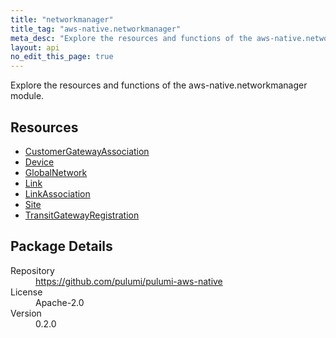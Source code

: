 ```yaml
---
title: "networkmanager"
title_tag: "aws-native.networkmanager"
meta_desc: "Explore the resources and functions of the aws-native.networkmanager module."
layout: api
no_edit_this_page: true
---
```


<!-- WARNING: this file was generated by Pulumi Docs Generator. -->
<!-- Do not edit by hand unless you're certain you know what you are doing! -->

Explore the resources and functions of the aws-native.networkmanager module.

<h2 id="resources">Resources</h2>
<ul class="api">
    <li><a href="customergatewayassociation" title="CustomerGatewayAssociation"><span class="api-symbol api-symbol--resource"></span>CustomerGatewayAssociation</a></li>
    <li><a href="device" title="Device"><span class="api-symbol api-symbol--resource"></span>Device</a></li>
    <li><a href="globalnetwork" title="GlobalNetwork"><span class="api-symbol api-symbol--resource"></span>GlobalNetwork</a></li>
    <li><a href="link" title="Link"><span class="api-symbol api-symbol--resource"></span>Link</a></li>
    <li><a href="linkassociation" title="LinkAssociation"><span class="api-symbol api-symbol--resource"></span>LinkAssociation</a></li>
    <li><a href="site" title="Site"><span class="api-symbol api-symbol--resource"></span>Site</a></li>
    <li><a href="transitgatewayregistration" title="TransitGatewayRegistration"><span class="api-symbol api-symbol--resource"></span>TransitGatewayRegistration</a></li>
</ul>

<h2 id="package-details">Package Details</h2>
<dl class="package-details">
	<dt>Repository</dt>
	<dd><a href="https://github.com/pulumi/pulumi-aws-native">https://github.com/pulumi/pulumi-aws-native</a></dd>
	<dt>License</dt>
	<dd>Apache-2.0</dd>
	<dt>Version</dt>
	<dd>0.2.0</dd>
</dl>

